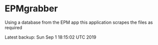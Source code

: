 # EPMgrabber
Using a database from the EPM app this application scrapes the files as required


Latest backup: Sun Sep 1 18:15:02 UTC 2019
